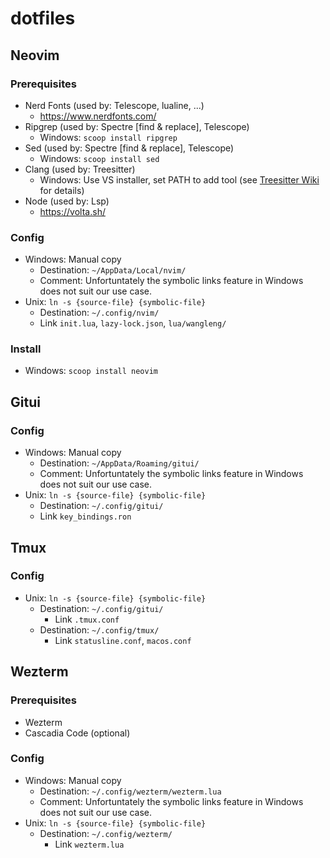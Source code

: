 # dotfiles

## Neovim

### Prerequisites

* Nerd Fonts (used by: Telescope, lualine, ...)
    * https://www.nerdfonts.com/
* Ripgrep (used by: Spectre [find & replace], Telescope)
    * Windows: `scoop install ripgrep`
* Sed (used by: Spectre [find & replace], Telescope)
    * Windows: `scoop install sed`
* Clang (used by: Treesitter)
    * Windows: Use VS installer, set PATH to add tool (see [Treesitter Wiki](https://github.com/nvim-treesitter/nvim-treesitter/wiki/Windows-support) for details)
* Node (used by: Lsp)
    * https://volta.sh/

### Config

* Windows: Manual copy
    * Destination: `~/AppData/Local/nvim/`
    * Comment: Unfortuntately the symbolic links feature in Windows does not suit our use case.
* Unix: `ln -s {source-file} {symbolic-file}`
    * Destination: `~/.config/nvim/`
    * Link `init.lua`, `lazy-lock.json`, `lua/wangleng/`

### Install

* Windows: `scoop install neovim`

## Gitui

### Config

* Windows: Manual copy
    * Destination: `~/AppData/Roaming/gitui/`
    * Comment: Unfortuntately the symbolic links feature in Windows does not suit our use case.
* Unix: `ln -s {source-file} {symbolic-file}`
    * Destination: `~/.config/gitui/`
    * Link `key_bindings.ron`

## Tmux

### Config

* Unix: `ln -s {source-file} {symbolic-file}`
    * Destination: `~/.config/gitui/`
        * Link `.tmux.conf`
    * Destination: `~/.config/tmux/`
        * Link `statusline.conf`, `macos.conf`

## Wezterm

### Prerequisites

* Wezterm
* Cascadia Code (optional)

### Config

* Windows: Manual copy
    * Destination: `~/.config/wezterm/wezterm.lua`
    * Comment: Unfortuntately the symbolic links feature in Windows does not suit our use case.
* Unix: `ln -s {source-file} {symbolic-file}`
    * Destination: `~/.config/wezterm/`
        * Link `wezterm.lua`
